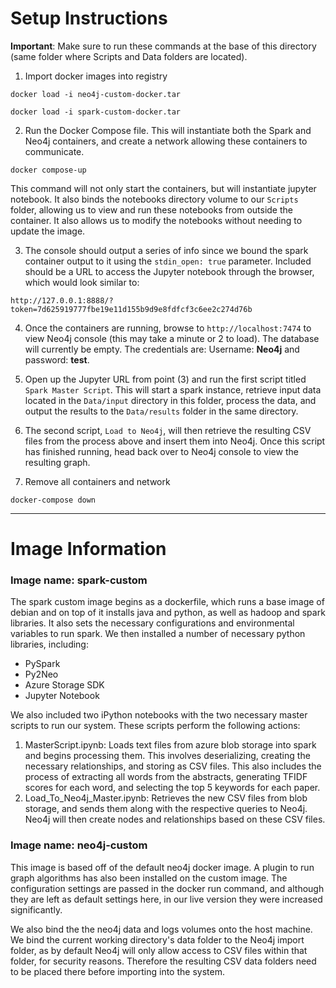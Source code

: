 # Setup Instructions

**Important**: Make sure to run these commands at the base of this directory (same folder where Scripts and Data folders are located).

1. Import docker images into registry

`docker load -i neo4j-custom-docker.tar`

`docker load -i spark-custom-docker.tar`

2. Run the Docker Compose file. This will instantiate both the Spark and Neo4j containers, and create a network allowing these containers to communicate.

```
docker compose-up
```

This command will not only start the containers, but will instantiate jupyter notebook. It also binds the notebooks directory volume to our `Scripts` folder, allowing us to view and run these notebooks from outside the container. It also allows us to modify the notebooks without needing to update the image.

3. The console should output a series of info since we bound the spark container output to it using the `stdin_open: true` parameter. Included should be a URL to access the Jupyter notebook through the browser, which would look similar to:

`http://127.0.0.1:8888/?token=7d625919777fbe19e11d155b9d9e8fdfcf3c6ee2c274d76b`

4. Once the containers are running, browse to `http://localhost:7474` to view Neo4j console (this may take a minute or 2 to load). The database will currently be empty. The credentials are:
Username: **Neo4j** and password: **test**.

5. Open up the Jupyter URL from point (3) and run the first script titled `Spark Master Script`. This will start a spark instance, retrieve input data located in the `Data/input` directory in this folder, process the data, and output the results to the `Data/results` folder in the same directory.

6. The second script, `Load to Neo4j`, will then retrieve the resulting CSV files from the process above and insert them into Neo4j. Once this script has finished running, head back over to Neo4j console to view the resulting graph.

7. Remove all containers and network

```
docker-compose down
```




----

# Image Information

### Image name: spark-custom

The spark custom image begins as a dockerfile, which runs a base image of debian and on top of it installs java and python, as well as hadoop and spark libraries. It also sets the necessary configurations and environmental variables to run spark. We then installed a number of necessary python libraries, including:
- PySpark
- Py2Neo
- Azure Storage SDK
- Jupyter Notebook

We also included two iPython notebooks with the two necessary master scripts to run our system. These scripts perform the following actions:
1. MasterScript.ipynb: Loads text files from azure blob storage into spark and begins processing them. This involves deserializing, creating the necessary relationships, and storing as CSV files. This also includes the process of extracting all words from the abstracts, generating TFIDF scores for each word, and selecting the top 5 keywords for each paper.
2. Load_To_Neo4j_Master.ipynb: Retrieves the new CSV files from blob storage, and sends them along with the respective queries to Neo4j. Neo4j will then create nodes and relationships based on these CSV files.

### Image name: neo4j-custom

This image is based off of the default neo4j docker image. A plugin to run graph algorithms has also been installed on the custom image. The configuration settings are passed in the docker run command, and although they are left as default settings here, in our live version they were increased significantly. 

We also bind the the neo4j data and logs volumes onto the host machine. We bind the current working directory's data folder to the Neo4j import folder, as by default Neo4j will only allow access to CSV files within that folder, for security reasons. Therefore the resulting CSV data folders need to be placed there before importing into the system.

